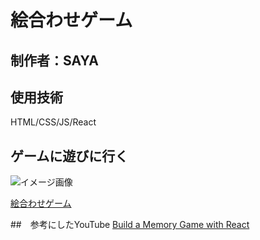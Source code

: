 # 絵合わせゲーム

## 制作者：SAYA

## 使用技術
HTML/CSS/JS/React

## ゲームに遊びに行く
![イメージ画像](https://github.com/kawa3sayaka/game_hackathon/assets/115607345/b5f82053-32b4-4024-8b76-d38e66ca86bb)

[絵合わせゲーム](https://eawasegame.vercel.app/)


##　参考にしたYouTube
[Build a Memory Game with React](https://youtu.be/ZCKohZwGZMw?si=Fraw0U5vMAhMyVE1)

